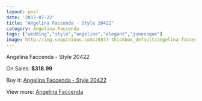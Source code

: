 ```yaml
---
layout: post
date: '2017-07-22'
title: "Angelina Faccenda - Style 20422"
category: Angelina Faccenda
tags: ["wedding","style","angelina","elegant","junoesque"]
image: http://img.sequinious.com/28877-thickbox_default/angelina-faccenda-style-20422.jpg
---
```

Angelina Faccenda - Style 20422

On Sales: **$318.99**
<a href="https://www.sequinious.com/angelina-faccenda/3796-angelina-faccenda-style-20422.html"><amp-img layout="responsive" width="600" height="600" src="//img.sequinious.com/28877-thickbox_default/angelina-faccenda-style-20422.jpg" alt="Angelina Faccenda - Style 20422 0" /></a>
<a href="https://www.sequinious.com/angelina-faccenda/3796-angelina-faccenda-style-20422.html"><amp-img layout="responsive" width="600" height="600" src="//img.sequinious.com/28880-thickbox_default/angelina-faccenda-style-20422.jpg" alt="Angelina Faccenda - Style 20422 1" /></a>
<a href="https://www.sequinious.com/angelina-faccenda/3796-angelina-faccenda-style-20422.html"><amp-img layout="responsive" width="600" height="600" src="//img.sequinious.com/28879-thickbox_default/angelina-faccenda-style-20422.jpg" alt="Angelina Faccenda - Style 20422 2" /></a>
<a href="https://www.sequinious.com/angelina-faccenda/3796-angelina-faccenda-style-20422.html"><amp-img layout="responsive" width="600" height="600" src="//img.sequinious.com/28878-thickbox_default/angelina-faccenda-style-20422.jpg" alt="Angelina Faccenda - Style 20422 3" /></a>

Buy it: [Angelina Faccenda - Style 20422](https://www.sequinious.com/angelina-faccenda/3796-angelina-faccenda-style-20422.html "Angelina Faccenda - Style 20422")

View more: [Angelina Faccenda](https://www.sequinious.com/16-angelina-faccenda "Angelina Faccenda")